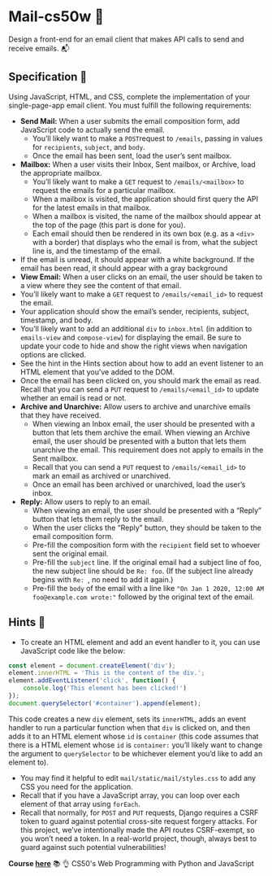 # Mail-cs50w :e-mail:
 Design a front-end for an email client that makes API calls to send and receive emails. :mailbox_with_mail:
## Specification 🤞
Using JavaScript, HTML, and CSS, complete the implementation of your single-page-app email client. You must fulfill the following requirements:
* **Send Mail:** When a user submits the email composition form, add JavaScript code to actually send the email.
  * You’ll likely want to make a ```POST```request to ```/emails```, passing in values for ```recipients```, ```subject```, and ```body```.
  * Once the email has been sent, load the user’s sent mailbox.
* **Mailbox:** When a user visits their Inbox, Sent mailbox, or Archive, load the appropriate mailbox.
  * You’ll likely want to make a ```GET``` request to ```/emails/<mailbox>``` to request the emails for a particular mailbox.
  * When a mailbox is visited, the application should first query the API for the latest emails in that mailbox.
  * When a mailbox is visited, the name of the mailbox should appear at the top of the page (this part is done for you).
  * Each email should then be rendered in its own box (e.g. as a ```<div>``` with a border) that displays who the email is from, what the subject line is, and the timestamp of the email.
 * If the email is unread, it should appear with a white background. If the email has been read, it should appear with a gray background
 * **View Email:** When a user clicks on an email, the user should be taken to a view where they see the content of that email.
  * You’ll likely want to make a ```GET``` request to ```/emails/<email_id>``` to request the email.
  * Your application should show the email’s sender, recipients, subject, timestamp, and body.
  * You’ll likely want to add an additional ```div``` to ```inbox.html``` (in addition to ```emails-view``` and ```compose-view```) for displaying the email. Be sure to update your code to hide and show the right views when navigation options are clicked.
  * See the hint in the Hints section about how to add an event listener to an HTML element that you’ve added to the DOM.
  * Once the email has been clicked on, you should mark the email as read. Recall that you can send a ```PUT``` request to ```/emails/<email_id>``` to update whether an email is read or not.
* **Archive and Unarchive:** Allow users to archive and unarchive emails that they have received.
  * When viewing an Inbox email, the user should be presented with a button that lets them archive the email. When viewing an Archive email, the user should be presented with a button that lets them unarchive the email. This requirement does not apply to emails in the Sent mailbox.
  * Recall that you can send a ```PUT``` request to ```/emails/<email_id>``` to mark an email as archived or unarchived.
  * Once an email has been archived or unarchived, load the user’s inbox.
* **Reply:** Allow users to reply to an email.
  * When viewing an email, the user should be presented with a “Reply” button that lets them reply to the email.
  * When the user clicks the “Reply” button, they should be taken to the email composition form.
  * Pre-fill the composition form with the ```recipient``` field set to whoever sent the original email.
  * Pre-fill the ```subject``` line. If the original email had a subject line of foo, the new subject line should be ```Re: foo```. (If the subject line already begins with ```Re: ```, no need to add it again.)
  * Pre-fill the ```body``` of the email with a line like ```"On Jan 1 2020, 12:00 AM``` ```foo@example.com wrote:"``` followed by the original text of the email.
  
## Hints 🤏
* To create an HTML element and add an event handler to it, you can use JavaScript code like the below:
``` javascript
const element = document.createElement('div');
element.innerHTML = 'This is the content of the div.';
element.addEventListener('click', function() {
    console.log('This element has been clicked!')
});
document.querySelector('#container').append(element);
```
This code creates a new ```div``` element, sets its ```innerHTML```, adds an event handler to run a particular function when that ```div``` is clicked on, and then adds it to an HTML element whose ```id``` is ```container``` (this code assumes that there is a HTML element whose ```id``` is ```container:``` you’ll likely want to change the argument to ```querySelector``` to be whichever element you’d like to add an element to).
* You may find it helpful to edit ```mail/static/mail/styles.css``` to add any CSS you need for the application.
* Recall that if you have a JavaScript array, you can loop over each element of that array using ```forEach```.
* Recall that normally, for ```POST``` and ```PUT``` requests, Django requires a CSRF token to guard against potential cross-site request forgery attacks. For this project, we’ve intentionally made the API routes CSRF-exempt, so you won’t need a token. In a real-world project, though, always best to guard against such potential vulnerabilities!

**Course [here](https://www.edx.org/course/cs50s-web-programming-with-python-and-javascript)** 📚 👌
CS50's Web Programming with Python and JavaScript
